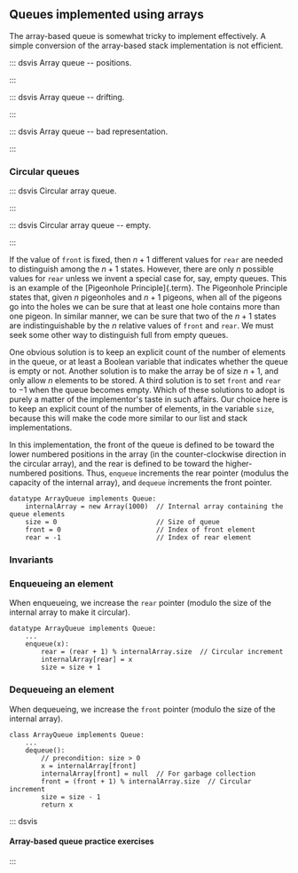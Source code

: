 
## Queues implemented using arrays

The array-based queue is somewhat tricky to implement effectively.
A simple conversion of the array-based stack implementation is not efficient.

::: dsvis
Array queue -- positions.

<inlineav id="aqueueFirstCON" src="List/aqueueFirstCON.js" name="Array-based Queue Positions Slideshow" links="List/aqueueCON.css"/>
:::

::: dsvis
Array queue -- drifting.

<inlineav id="aqueueDriftCON" src="List/aqueueDriftCON.js" name="Array-based Queue Drift Slideshow" links="List/aqueueCON.css"/>
:::

::: dsvis
Array queue -- bad representation.

<inlineav id="aqueueBadCON" src="List/aqueueBadCON.js" name="Array-based Queue Bad Representation Slideshow" links="List/aqueueCON.css"/>
:::

### Circular queues

::: dsvis
Circular array queue.

<inlineav id="aqueueCircularCON" src="List/aqueueCircularCON.js" script="DataStructures/CircularQueue.js" name="Circular Array-based Queue Slideshow" links="List/aqueueCON.css"/>
:::

::: dsvis
Circular array queue -- empty.

<inlineav id="aqueueEmptyCON" src="List/aqueueEmptyCON.js" script="DataStructures/CircularQueue.js" name="Empty Circular Array-based Queue Slideshow" links="List/aqueueCON.css"/>
:::

If the value of `front` is fixed, then $n+1$ different values for `rear`
are needed to distinguish among the $n+1$ states. However, there are
only $n$ possible values for `rear` unless we invent a special case for,
say, empty queues. This is an example of the
[Pigeonhole Principle]{.term}. The Pigeonhole
Principle states that, given $n$ pigeonholes and $n+1$ pigeons, when all
of the pigeons go into the holes we can be sure that at least one hole
contains more than one pigeon. In similar manner, we can be sure that
two of the $n+1$ states are indistinguishable by the $n$ relative values
of `front` and `rear`. We must seek some other way to distinguish full
from empty queues.

One obvious solution is to keep an explicit count of the number of
elements in the queue, or at least a Boolean variable that indicates
whether the queue is empty or not. Another solution is to make the array
be of size $n+1$, and only allow $n$ elements to be stored. A third
solution is to set `front` and `rear` to $-1$ when the queue becomes
empty. Which of these solutions to adopt is purely a matter of the
implementor's taste in such affairs. Our choice here is to keep an
explicit count of the number of elements, in the variable `size`,
because this will make the code more similar to our list and stack
implementations.

In this implementation, the front of the queue is defined to be toward
the lower numbered positions in the array (in the counter-clockwise
direction in the circular array), and the rear is defined to be toward
the higher-numbered positions. Thus, `enqueue` increments the rear
pointer (modulus the capacity of the internal array), and `dequeue`
increments the front pointer.

    datatype ArrayQueue implements Queue:
        internalArray = new Array(1000)  // Internal array containing the queue elements
        size = 0                         // Size of queue
        front = 0                        // Index of front element
        rear = -1                        // Index of rear element


### Invariants


### Enqueueing an element

When enqueueing, we increase the `rear` pointer (modulo the size of the internal array to make it circular).

    datatype ArrayQueue implements Queue:
        ...
        enqueue(x):
            rear = (rear + 1) % internalArray.size  // Circular increment
            internalArray[rear] = x
            size = size + 1


### Dequeueing an element

When dequeueing, we increase the `front` pointer (modulo the size of the internal array).

    class ArrayQueue implements Queue:
        ...
        dequeue():
            // precondition: size > 0
            x = internalArray[front]
            internalArray[front] = null  // For garbage collection
            front = (front + 1) % internalArray.size  // Circular increment
            size = size - 1
            return x


::: dsvis
#### Array-based queue practice exercises

<avembed id="AqueueEnqueuePRO" src="ChalmersGU/AqueueEnqueuePRO.html" type="ka" name="Array-based Queue Enqueue Exercise"/>

<avembed id="AqueueDequeuePRO" src="ChalmersGU/AqueueDequeuePRO.html" type="ka" name="Array-based Queue Dequeue Exercise"/>
:::

